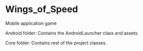 # Wings_of_Speed
Mobile application game

Android folder: Contains the AndroidLauncher class and assets.

Core folder: Contains rest of the project classes.
